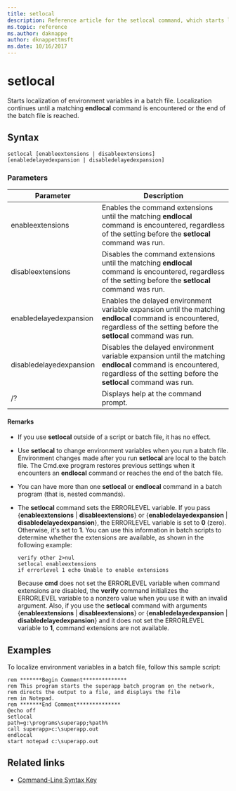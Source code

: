 ```yaml
---
title: setlocal
description: Reference article for the setlocal command, which starts localization of environment variables in a batch file.
ms.topic: reference
ms.author: daknappe
author: dknappettmsft
ms.date: 10/16/2017
---
```


# setlocal

Starts localization of environment variables in a batch file. Localization continues until a matching **endlocal** command is encountered or the end of the batch file is reached.

## Syntax

```
setlocal [enableextensions | disableextensions] [enabledelayedexpansion | disabledelayedexpansion]
```

### Parameters

| Parameter | Description |
|--|--|
| enableextensions | Enables the command extensions until the matching **endlocal** command is encountered, regardless of the setting before the **setlocal** command was run. |
| disableextensions | Disables the command extensions until the matching **endlocal** command is encountered, regardless of the setting before the **setlocal** command was run. |
| enabledelayedexpansion | Enables the delayed environment variable expansion until the matching **endlocal** command is encountered, regardless of the setting before the **setlocal** command was run. |
| disabledelayedexpansion | Disables the delayed environment variable expansion until the matching **endlocal** command is encountered, regardless of the setting before the **setlocal** command was run. |
| /? | Displays help at the command prompt. |

#### Remarks

- If you use **setlocal** outside of a script or batch file, it has no effect.

- Use **setlocal** to change environment variables when you run a batch file. Environment changes made after you run **setlocal** are local to the batch file. The Cmd.exe program restores previous settings when it encounters an **endlocal** command or reaches the end of the batch file.

- You can have more than one **setlocal** or **endlocal** command in a batch program (that is, nested commands).

- The **setlocal** command sets the ERRORLEVEL variable. If you pass {**enableextensions** | **disableextensions**} or {**enabledelayedexpansion** | **disabledelayedexpansion**}, the ERRORLEVEL variable is set to **0** (zero). Otherwise, it's set to **1**. You can use this information in batch scripts to determine whether the extensions are available, as shown in the following example:

    ```
    verify other 2>nul
    setlocal enableextensions
    if errorlevel 1 echo Unable to enable extensions
    ```

    Because **cmd** does not set the ERRORLEVEL variable when command extensions are disabled, the **verify** command initializes the ERRORLEVEL variable to a nonzero value when you use it with an invalid argument. Also, if you use the **setlocal** command with arguments {**enableextensions** | **disableextensions**} or {**enabledelayedexpansion** | **disabledelayedexpansion**} and it does not set the ERRORLEVEL variable to **1**, command extensions are not available.

## Examples

To localize environment variables in a batch file, follow this sample script:

```
rem *******Begin Comment**************
rem This program starts the superapp batch program on the network,
rem directs the output to a file, and displays the file
rem in Notepad.
rem *******End Comment**************
@echo off
setlocal
path=g:\programs\superapp;%path%
call superapp>c:\superapp.out
endlocal
start notepad c:\superapp.out
```

## Related links

- [Command-Line Syntax Key](command-line-syntax-key.md)
